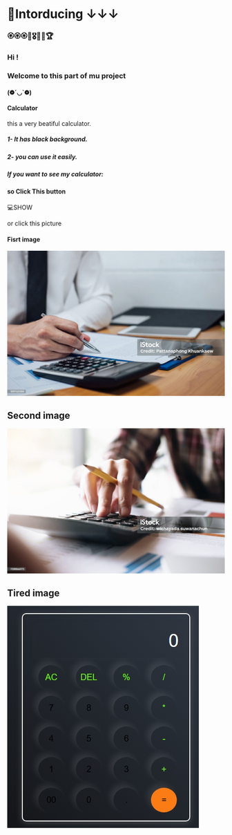 # 👑Intorducing ↓↓↓ 

####
### 🏵️🏵️🏵️🫡🎖️🥉🏅🏆

### Hi ! 
### Welcome to this part of mu project 
#### (❁´◡`❁)
#### Calculator
this a very beatiful calculator.
##### 1- It has black background.
##### 2- you can use it easily.
##### If you want to see my calculator:

#### so Click This button 
💻SHOW


or click this picture

#### Fisrt image
[![Alt text](img/img1.jpg)](https://mrhadsheanas.github.io/Calculator/)


## Second image
[![Alt text](img/img2.jpg)](https://mrhadsheanas.github.io/Calculator/)


## Tired image
[![Alt text](img/img3.jpeg)](https://mrhadsheanas.github.io/Calculator/)




